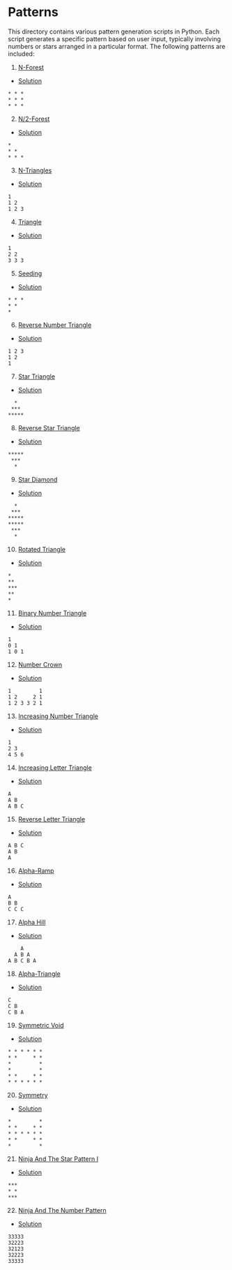 # Patterns

This directory contains various pattern generation scripts in Python. Each script generates a specific pattern based on user input, typically involving numbers or stars arranged in a particular format. The following patterns are included:

1. [N-Forest](https://www.naukri.com/Solution360/problems/n-forest_6570177)

- [Solution](./pattern_01.py)

```
* * *
* * *
* * *
```

2. [N/2-Forest](https://www.naukri.com/Solution360/problems/n-triangle_6570178)

- [Solution](./pattern_02.py)

```
*
* *
* * *
```

3. [N-Triangles](https://www.naukri.com/Solution360/problems/n-triangles_6573689)

- [Solution](./pattern_03.py)

```
1
1 2
1 2 3
```

4. [Triangle](https://www.naukri.com/Solution360/problems/triangle_6573690)

- [Solution](./pattern_04.py)

```
1
2 2
3 3 3
```

5. [Seeding](https://www.naukri.com/Solution360/problems/seeding_6581892)

- [Solution](./pattern_05.py)

```
* * *
* *
*
```

6. [Reverse Number Triangle](https://www.naukri.com/Solution360/problems/reverse-number-triangle_6581889)

- [Solution](./pattern_06.py)

```
1 2 3
1 2
1
```

7. [Star Triangle](https://www.naukri.com/Solution360/problems/star-triangle_6573671)

- [Solution](./pattern_07.py)

```
  *
 ***
*****
```

8. [Reverse Star Triangle](https://www.naukri.com/Solution360/problems/reverse-star-triangle_6573685)

- [Solution](./pattern_08.py)

```
*****
 ***
  *
```

9. [Star Diamond](https://www.naukri.com/Solution360/problems/star-diamond_6573686)

- [Solution](./pattern_09.py)

```
  *
 ***
*****
*****
 ***
  *
```

10. [Rotated Triangle](https://www.naukri.com/Solution360/problems/rotated-triangle_6573688)

- [Solution](./pattern_10.py)

```
*
**
***
**
*
```

11. [Binary Number Triangle](https://www.naukri.com/code360/problems/binary-number-triangle_6581890)

- [Solution](./pattern_11.py)

```
1
0 1
1 0 1
```

12. [Number Crown](https://www.naukri.com/code360/problems/number-crown_6581894)

- [Solution](./pattern_12.py)

```
1         1
1 2     2 1
1 2 3 3 2 1
```

13. [Increasing Number Triangle](https://www.naukri.com/code360/problems/increasing-number-triangle_6581893)

- [Solution](./pattern_13.py)

```
1
2 3
4 5 6
```

14. [Increasing Letter Triangle](https://www.naukri.com/code360/problems/increasing-letter-triangle_6581897)

- [Solution](./pattern_14.py)

```
A
A B
A B C
```

15. [Reverse Letter Triangle](https://www.naukri.com/code360/problems/reverse-letter-triangle_6581906)

- [Solution](./pattern_15.py)

```
A B C
A B
A
```

16. [Alpha-Ramp](https://www.naukri.com/code360/problems/alpha-ramp_6581888)

- [Solution](./pattern_16.py)

```
A
B B
C C C
```

17. [Alpha Hill](https://www.naukri.com/code360/problems/alpha-hill_6581921)

- [Solution](./pattern_17.py)

```
    A
  A B A
A B C B A
```

18. [Alpha-Triangle](https://www.naukri.com/code360/problems/alpha-triangle_6581429)

- [Solution](./pattern_18.py)

```
C
C B
C B A
```

19. [Symmetric Void](https://www.naukri.com/code360/problems/symmetric-void_6581919)

- [Solution](./pattern_19.py)

```
* * * * * *
* *     * *
*         *
*         *
* *     * *
* * * * * *
```

20. [Symmetry](https://www.naukri.com/code360/problems/symmetry_6581914)

- [Solution](./pattern_20.py)

```
*         *
* *     * *
* * * * * *
* *     * *
*         *
```

21. [Ninja And The Star Pattern I](https://www.naukri.com/code360/problems/ninja-and-the-star-pattern-i_6581920)

- [Solution](./pattern_21.py)

```
***
* *
***
```

22. [Ninja And The Number Pattern](https://www.naukri.com/code360/problems/ninja-and-the-number-pattern-i_6581959)

- [Solution](./pattern_22.py)

```
33333
32223
32123
32223
33333
```
